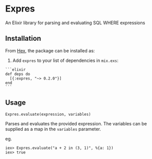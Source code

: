 # Expres

An Elixir library for parsing and evaluating SQL WHERE expressions 

## Installation

From [Hex](https://hex.pm/packages/expres), the package can be installed as:

  1. Add `expres` to your list of dependencies in `mix.exs`:

    ```elixir
    def deps do
      [{:expres, "~> 0.2.0"}]
    end
    ```

## Usage

```
Expres.evaluate(expression, variables)
```

Parses and evaluates the provided expression. The variables can be supplied as a map in the `variables` parameter.

eg.
```
iex> Expres.evaluate("a + 2 in (3, 1)", %{a: 1})
iex> true
```